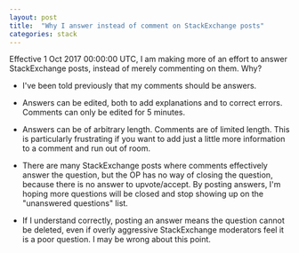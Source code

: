 ```yaml
---
layout: post
title:  "Why I answer instead of comment on StackExchange posts"
categories: stack
---
```


<!-- TODO: timezone plugin, so people can see time below in their own timezone -->

Effective 1 Oct 2017 00:00:00 UTC, I am making more of an effort to answer StackExchange posts, instead of merely commenting on them. Why?

  - I've been told previously that my comments should be answers.

  - Answers can be edited, both to add explanations and to correct errors. Comments can only be edited for 5 minutes.

  - Answers can be of arbitrary length. Comments are of limited length. This is particularly frustrating if you want to add just a little more information to a comment and run out of room.

  - There are many StackExchange posts where comments effectively answer the question, but the OP has no way of closing the question, because there is no answer to upvote/accept. By posting answers, I'm hoping more questions will be closed and stop showing up on the "unanswered questions" list.

  - If I understand correctly, posting an answer means the question cannot be deleted, even if overly aggressive StackExchange moderators feel it is a poor question. I may be wrong about this point.
